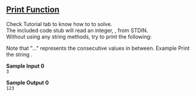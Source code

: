 ## **[Print Function](https://www.hackerrank.com/challenges/python-print/problem)**
Check Tutorial tab to know how to to solve.<br>The included code stub will read an integer, , from STDIN.<br>Without using any string methods, try to print the following:

Note that "..." represents the consecutive values in between.
Example
Print the string .

**Sample Input 0**  
<code>3</code>

**Sample Output 0**  
<code>123</code>

